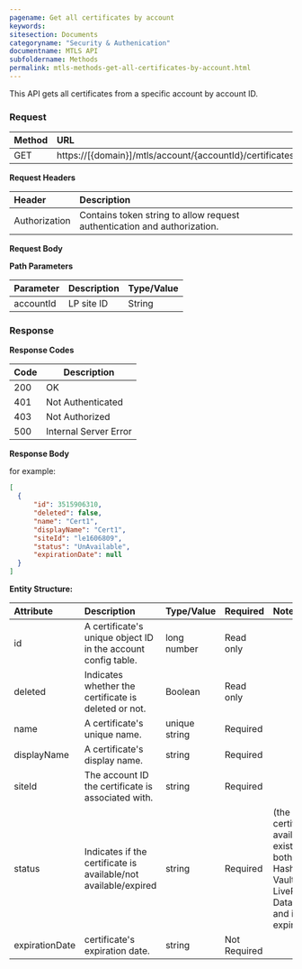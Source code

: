 ```yaml
---
pagename: Get all certificates by account
keywords:
sitesection: Documents
categoryname: "Security & Authenication"
documentname: MTLS API
subfoldername: Methods
permalink: mtls-methods-get-all-certificates-by-account.html
---
```


This API gets all certificates from a specific account by account ID.

### Request

 |Method|      URL|  
 |:--------  |:---  |
 |GET|  https://[{domain}]/mtls/account/{accountId}/certificates |


**Request Headers**

 |Header         |Description  |
 |:------|        :--------  |
 |Authorization|    Contains token string to allow request authentication and authorization.  |

**Request Body**


**Path Parameters**

 |Parameter|  Description|  Type/Value |
 |:------    |:--------    |:--------|
 |accountId|  LP site ID |   String |

### Response

**Response Codes**

| Code | Description           |
|------|-----------------------|
| 200  | OK                    |
| 401  | Not Authenticated     |
| 403  | Not Authorized        |
| 500  | Internal Server Error |


**Response Body**

for example:

```JSON
[
  {
      "id": 3515906310,
      "deleted": false,
      "name": "Cert1",
      "displayName": "Cert1",
      "siteId": "le1606809",
      "status": "UnAvailable",
      "expirationDate": null
  }
]
```

**Entity Structure:**

| Attribute | Description  | Type/Value | Required | Notes |
| :------   | :--------    | :-------- | :--- | :--- |
| id | A certificate's unique object ID in the account config table. | long number | Read only | |
| deleted   | Indicates whether the certificate is deleted or not. | Boolean | Read only | |
| name | A certificate's unique name. | unique string | Required | |
| displayName    | A certificate's display name.  | string | Required | |
| siteId | The account ID the certificate is associated with. | string | Required | |
| status | Indicates if the certificate is available/not available/expired | string | Required | (the certificate is available if it exists at both Hashicorp Vault and LivePerson's Data Base and if isn't expired)|
| expirationDate | certificate's expiration date. | string | Not Required | |
